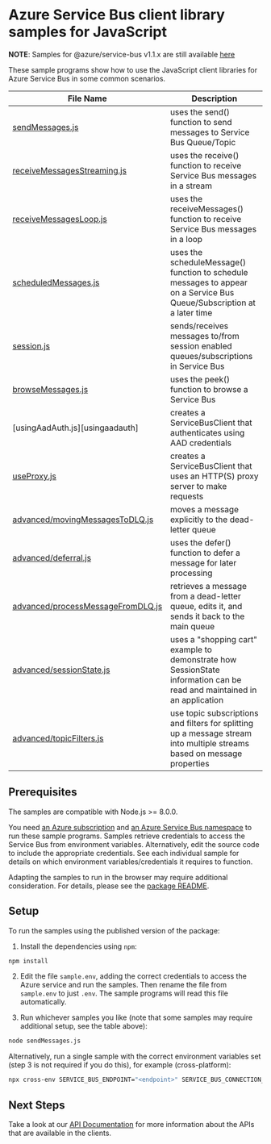 # Azure Service Bus client library samples for JavaScript

**NOTE**: Samples for @azure/service-bus v1.1.x are still available [here](https://github.com/Azure/azure-sdk-for-js/tree/%40azure/service-bus_1.1.5/sdk/servicebus/service-bus/samples)

These sample programs show how to use the JavaScript client libraries for Azure Service Bus in some common scenarios.

| **File Name**                                                       | **Description**                                                                                                         |
| ------------------------------------------------------------------- | ----------------------------------------------------------------------------------------------------------------------- |
| [sendMessages.js][sendmessages]                                     | uses the send() function to send messages to Service Bus Queue/Topic                                                    |
| [receiveMessagesStreaming.js][receivemessagesstreaming]             | uses the receive() function to receive Service Bus messages in a stream                                                 |
| [receiveMessagesLoop.js][receivemessagesloop]                       | uses the receiveMessages() function to receive Service Bus messages in a loop                                           |
| [scheduledMessages.js][scheduledmessages]                           | uses the scheduleMessage() function to schedule messages to appear on a Service Bus Queue/Subscription at a later time  |
| [session.js][session]                                               | sends/receives messages to/from session enabled queues/subscriptions in Service Bus                                     |
| [browseMessages.js][browsemessages]                                 | uses the peek() function to browse a Service Bus                                                                        |
| [usingAadAuth.js][usingaadauth]                                     | creates a ServiceBusClient that authenticates using AAD credentials                                                     |
| [useProxy.js][useproxy]                                             | creates a ServiceBusClient that uses an HTTP(S) proxy server to make requests                                           |
| [advanced/movingMessagesToDLQ.js][advanced-movingmessagestodlq]     | moves a message explicitly to the dead-letter queue                                                                     |
| [advanced/deferral.js][advanced-deferral]                           | uses the defer() function to defer a message for later processing                                                       |
| [advanced/processMessageFromDLQ.js][advanced-processmessagefromdlq] | retrieves a message from a dead-letter queue, edits it, and sends it back to the main queue                             |
| [advanced/sessionState.js][advanced-sessionstate]                   | uses a "shopping cart" example to demonstrate how SessionState information can be read and maintained in an application |
| [advanced/topicFilters.js][advanced-topicfilters]                   | use topic subscriptions and filters for splitting up a message stream into multiple streams based on message properties |

## Prerequisites

The samples are compatible with Node.js >= 8.0.0.

You need [an Azure subscription][freesub] and [an Azure Service Bus namespace][azsvcbus] to run these sample programs. Samples retrieve credentials to access the Service Bus from environment variables. Alternatively, edit the source code to include the appropriate credentials. See each individual sample for details on which environment variables/credentials it requires to function.

Adapting the samples to run in the browser may require additional consideration. For details, please see the [package README][package].

## Setup

To run the samples using the published version of the package:

1. Install the dependencies using `npm`:

```bash
npm install
```

2. Edit the file `sample.env`, adding the correct credentials to access the Azure service and run the samples. Then rename the file from `sample.env` to just `.env`. The sample programs will read this file automatically.

3. Run whichever samples you like (note that some samples may require additional setup, see the table above):

```bash
node sendMessages.js
```

Alternatively, run a single sample with the correct environment variables set (step 3 is not required if you do this), for example (cross-platform):

```bash
npx cross-env SERVICE_BUS_ENDPOINT="<endpoint>" SERVICE_BUS_CONNECTION_STRING="<connection string>" QUEUE_NAME="<queue name>" node dist/basic.js
```

## Next Steps

Take a look at our [API Documentation][apiref] for more information about the APIs that are available in the clients.

[interactivelogin]: https://github.com/Azure/azure-sdk-for-js/tree/master/sdk/servicebus/service-bus/samples/javascript/interactiveLogin.js
[scheduledmessages]: https://github.com/Azure/azure-sdk-for-js/tree/master/sdk/servicebus/service-bus/samples/javascript/scheduledMessages.js
[receivemessagesstreaming]: https://github.com/Azure/azure-sdk-for-js/tree/master/sdk/servicebus/service-bus/samples/javascript/receiveMessagesStreaming.js
[session]: https://github.com/Azure/azure-sdk-for-js/tree/master/sdk/servicebus/service-bus/samples/javascript/session.js
[browsemessages]: https://github.com/Azure/azure-sdk-for-js/tree/master/sdk/servicebus/service-bus/samples/javascript/browseMessages.js
[useproxy]: https://github.com/Azure/azure-sdk-for-js/tree/master/sdk/servicebus/service-bus/samples/javascript/useProxy.js
[receivemessagesloop]: https://github.com/Azure/azure-sdk-for-js/tree/master/sdk/servicebus/service-bus/samples/javascript/receiveMessagesLoop.js
[advanced-movingmessagestodlq]: https://github.com/Azure/azure-sdk-for-js/tree/master/sdk/servicebus/service-bus/samples/javascript/advanced/movingMessagesToDLQ.js
[advanced-deferral]: https://github.com/Azure/azure-sdk-for-js/tree/master/sdk/servicebus/service-bus/samples/javascript/advanced/deferral.js
[advanced-processmessagefromdlq]: https://github.com/Azure/azure-sdk-for-js/tree/master/sdk/servicebus/service-bus/samples/javascript/advanced/processMessageFromDLQ.js
[advanced-sessionstate]: https://github.com/Azure/azure-sdk-for-js/tree/master/sdk/servicebus/service-bus/samples/javascript/advanced/sessionState.js
[advanced-topicfilters]: https://github.com/Azure/azure-sdk-for-js/tree/master/sdk/servicebus/service-bus/samples/javascript/advanced/topicFilters.js
[sendmessages]: https://github.com/Azure/azure-sdk-for-js/tree/master/sdk/servicebus/service-bus/samples/javascript/sendMessages.js
[serviceprincipallogin]: https://github.com/Azure/azure-sdk-for-js/tree/master/sdk/servicebus/service-bus/samples/javascript/servicePrincipalLogin.js
[apiref]: https://docs.microsoft.com/javascript/api/@azure/service-bus
[azsvcbus]: https://docs.microsoft.com/azure/service-bus-messaging/service-bus-create-namespace-portal
[freesub]: https://azure.microsoft.com/free/
[package]: https://github.com/Azure/azure-sdk-for-js/tree/master/sdk/servicebus/service-bus/README.md
